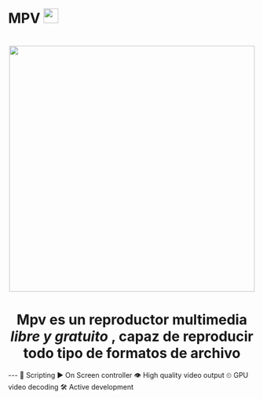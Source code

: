 # MPV <img width="30" height="30" alt="mpv-logo-128-0baae5aa" src="https://github.com/user-attachments/assets/74db9dd8-6544-454b-8522-efb5d00518eb" />


<h1 align="center">
<img src="https://github.com/user-attachments/assets/98e4e695-064b-4ae4-8be2-ac02788b1df4" width="500"/>
  </h1>
<h1 align="center"> Mpv es un reproductor multimedia <i>libre y gratuito </i>, capaz de reproducir todo tipo de formatos de archivo</h1>
---
📝 Scripting
▶️ On Screen controller
👁️ High quality video output
⏲ GPU video decoding
🛠️ Active development
